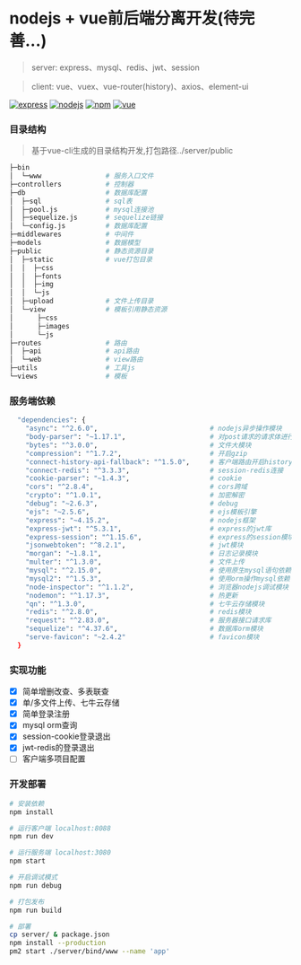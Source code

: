 # nodejs + vue前后端分离开发(待完善...)

> server: express、mysql、redis、jwt、session

> client: vue、vuex、vue-router(history)、axios、element-ui

[![express](https://img.shields.io/badge/express-^4.15.2-blue.svg?style=flat-square)](http://www.expressjs.com.cn/)
[![nodejs](https://img.shields.io/badge/node-^6.0.0-green.svg?style=flat-square)](http://nodejs.cn/)
[![npm](https://img.shields.io/badge/npm-^3.0.0-red.svg?style=flat-square)](https://www.npmjs.com/)
[![vue](https://img.shields.io/badge/vue-^2.5.16-brightgreen.svg?style=flat-square)](https://cn.vuejs.org/)

### 目录结构
> 基于vue-cli生成的目录结构开发,打包路径../server/public

```bash
├─bin
│  └─www                # 服务入口文件
├─controllers           # 控制器
├─db                    # 数据库配置
│  ├─sql                # sql表
│  ├─pool.js            # mysql连接池
│  ├─sequelize.js       # sequelize链接
│  └─config.js          # 数据库配置
├─middlewares           # 中间件
├─models                # 数据模型
├─public                # 静态资源目录
│  ├─static             # vue打包目录
│  │  ├─css
│  │  ├─fonts
│  │  ├─img
│  │  └─js
│  ├─upload             # 文件上传目录
│  └─view               # 模板引用静态资源
│      ├─css
│      ├─images
│      └─js
├─routes                # 路由
│  ├─api                # api路由
│  └─web                # view路由
├─utils                 # 工具js
└─views                 # 模板
```

### 服务端依赖
```bash
  "dependencies": {
    "async": "^2.6.0",                            # nodejs异步操作模块
    "body-parser": "~1.17.1",                     # 对post请求的请求体进行解析
    "bytes": "^3.0.0",                            # 文件大模块
    "compression": "^1.7.2",                      # 开启gzip
    "connect-history-api-fallback": "^1.5.0",     # 客户端路由开启history模式
    "connect-redis": "^3.3.3",                    # session-redis连接
    "cookie-parser": "~1.4.3",                    # cookie
    "cors": "^2.8.4",                             # cors跨域
    "crypto": "^1.0.1",                           # 加密解密
    "debug": "~2.6.3",                            # debug
    "ejs": "~2.5.6",                              # ejs模板引擎
    "express": "~4.15.2",                         # nodejs框架
    "express-jwt": "^5.3.1",                      # express的jwt库
    "express-session": "^1.15.6",                 # express的session模块
    "jsonwebtoken": "^8.2.1",                     # jwt模块
    "morgan": "~1.8.1",                           # 日志记录模块
    "multer": "^1.3.0",                           # 文件上传
    "mysql": "^2.15.0",                           # 使用原生mysql语句依赖
    "mysql2": "^1.5.3",                           # 使用orm操作mysql依赖
    "node-inspector": "^1.1.2",                   # 浏览器nodejs调试模块
    "nodemon": "^1.17.3",                         # 热更新
    "qn": "^1.3.0",                               # 七牛云存储模块
    "redis": "^2.8.0",                            # redis模块
    "request": "^2.83.0",                         # 服务器接口请求库
    "sequelize": "^4.37.6",                       # 数据库orm模块
    "serve-favicon": "~2.4.2"                     # favicon模块
  }

```

### 实现功能
- [x] 简单增删改查、多表联查
- [x] 单/多文件上传、七牛云存储
- [x] 简单登录注册
- [x] mysql orm查询
- [x] session-cookie登录退出
- [x] jwt-redis的登录退出
- [ ] 客户端多项目配置

### 开发部署

``` bash
# 安装依赖
npm install

# 运行客户端 localhost:8088
npm run dev

# 运行服务端 localhost:3080
npm start

# 开启调试模式
npm run debug

# 打包发布
npm run build

# 部署
cp server/ & package.json
npm install --production
pm2 start ./server/bind/www --name 'app'
```